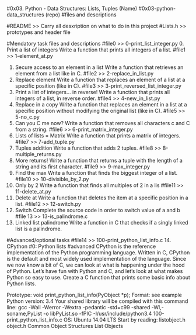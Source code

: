#0x03. Python - Data Structures: Lists, Tuples (Name)
#0x03-python-data_structures (repo)
#files and descriptions

#README >> Carry all desxription on what to do in this project
#Lists.h >> prototypes and header file

#Mendatory task files and descriptions
#file0 >> 0-print_list_integer.py
0. Print a list of integers
Write a function that prints all integers of a list.
#file1 >> 1-element_at.py
1. Secure access to an element in a list
Write a function that retrieves an element from a list like in C.
#file2 >> 2-replace_in_list.py
2. Replace element
Write a function that replaces an element of a list at a specific position (like in C).
#file3 >> 3-print_reversed_list_integer.py
3. Print a list of integers... in reverse!
Write a function that prints all integers of a list, in reverse order.
#file4 >> 4-new_in_list.py
4. Replace in a copy
Write a function that replaces an element in a list at a specific position without modifying the original list (like in C).
#file5 >> 5-no_c.py
5. Can you C me now?
Write a function that removes all characters c and C from a string.
#file6 >> 6-print_matrix_integer.py
6. Lists of lists = Matrix
Write a function that prints a matrix of integers.
#file7 >> 7-add_tuple.py
7. Tuples addition
Write a function that adds 2 tuples.
#file8 >> 8-multiple_returns.py
8. More returns!
Write a function that returns a tuple with the length of a string and its first character.
#file9 >> 9-max_integer.py
9. Find the max
Write a function that finds the biggest integer of a list.
#file10 >> 10-divisible_by_2.py
10. Only by 2
Write a function that finds all multiples of 2 in a lis
#file11 >> 11-delete_at.py
11. Delete at
Write a function that deletes the item at a specific position in a list.
#file12 >> 12-switch.py
12. Switch
Complete the source code in order to switch value of a and b
#file 13 >> 13-is_palindrome.c
13. Linked list palindrome
Write a function in C that checks if a singly linked list is a palindrome.

#Advanced/optional tasks
#file14 >> 100-print_python_list_info.c
14. CPython #0: Python lists
#advanced
CPython is the reference implementation of the Python programming language. Written in C, CPython is the default and most widely used implementation of the language.
Since we now know a bit of C, we can look at what is happening under the hood of Python. Let’s have fun with Python and C, and let’s look at what makes Python so easy to use.
Create a C function that prints some basic info about Python lists.

Prototype: void print_python_list_info(PyObject *p);
Format: see example
Python version: 3.4
Your shared library will be compiled with this command line: gcc -Wall -Werror -Wextra -pedantic -std=c99 -shared -Wl,-soname,PyList -o libPyList.so -fPIC -I/usr/include/python3.4 100-print_python_list_info.c
OS: Ubuntu 14.04 LTS
Start by reading:
listobject.h
object.h
Common Object Structures
List Objects
